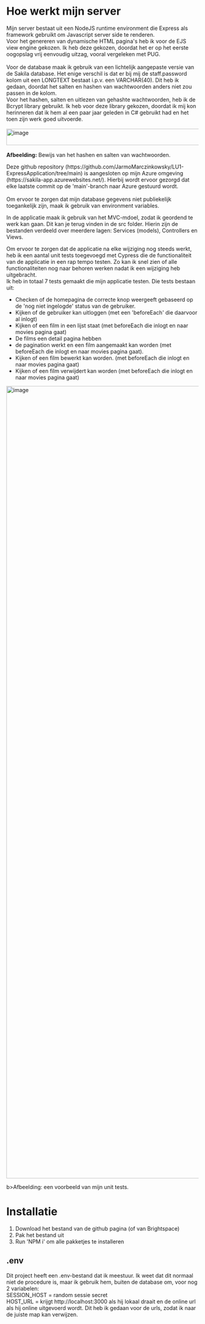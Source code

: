 <h1>Hoe werkt mijn server</h1>
<p>Mijn server bestaat uit een NodeJS runtime environment die Express als framework gebruikt om Javascript server side te renderen.
</br>Voor het genereren van dynamische HTML pagina's heb ik voor de EJS view engine gekozen. Ik heb deze gekozen, doordat het er op het eerste oogopslag vrij eenvoudig uitzag, vooral vergeleken met PUG. 
<br><br>Voor de database maak ik gebruik van een lichtelijk aangepaste versie van de Sakila database. Het enige verschil is dat er bij mij de staff.password kolom uit een LONGTEXT bestaat i.p.v. een VARCHAR(40).
Dit heb ik gedaan, doordat het salten en hashen van wachtwoorden anders niet zou passen in de kolom.
<br>Voor het hashen, salten en uitlezen van gehashte wachtwoorden, heb ik de Bcrypt library gebruikt. Ik heb voor deze library gekozen, doordat ik mij kon herinneren dat ik hem al een paar jaar geleden in C# gebruikt had en het toen zijn werk goed uitvoerde.<br></br>
<img width="977" height="43" alt="image" src="https://github.com/user-attachments/assets/473bcdb7-a0df-46ee-a7dc-62630f609a0d" />
<br></br><b>Afbeelding:</b> Bewijs van het hashen en salten van wachtwoorden.</p>

<p>Deze github repository (https://github.com/JarmoMarczinkowsky/LU1-ExpressApplication/tree/main) is aangesloten op mijn Azure omgeving (https://sakila-app.azurewebsites.net/). Hierbij wordt ervoor gezorgd dat elke laatste commit op de 'main'-branch naar Azure gestuurd wordt. <br></br>Om ervoor te zorgen dat mijn database gegevens niet publiekelijk toegankelijk zijn, maak ik gebruik van environment variables.
</p>
<p>In de applicatie maak ik gebruik van het MVC-mdoel, zodat ik geordend te werk kan gaan. Dit kan je terug vinden in de src folder. Hierin zijn de bestanden verdeeld over meerdere lagen: Services (models), Controllers en Views.</p>

<p>Om ervoor te zorgen dat de applicatie na elke wijziging nog steeds werkt, heb ik een aantal unit tests toegevoegd met Cypress die de functionaliteit van de applicatie in een rap tempo testen. Zo kan ik snel zien of alle functionaliteiten nog naar behoren werken nadat ik een wijziging heb uitgebracht. <br>Ik heb in totaal 7 tests gemaakt die mijn applicatie testen. Die tests bestaan uit:</p>
<ul>
  <li>Checken of de homepagina de correcte knop weergeeft gebaseerd op de 'nog niet ingelogde' status van de gebruiker.</li>
  <li>Kijken of de gebruiker kan uitloggen (met een 'beforeEach' die daarvoor al inlogt)</li>
  <li>Kijken of een film in een lijst staat (met beforeEach die inlogt en naar movies pagina gaat)</li> 
  <li>De films een detail pagina hebben</li>
  <li>de pagination werkt en een film aangemaakt kan worden (met beforeEach die inlogt en naar movies pagina gaat).</li>
  <li>Kijken of een film bewerkt kan worden. (met beforeEach die inlogt en naar movies pagina gaat)</li>
  <li>Kijken of een film verwijdert kan worden (met beforeEach die inlogt en naar movies pagina gaat)</li>
</ul>

<img width="3833" height="2076" alt="image" src="https://github.com/user-attachments/assets/5bcc464c-4234-4f44-b02a-f72a76dbfdff" />
<p></p>b>Afbeelding:</b> een voorbeeld van mijn unit tests.</p>

<h1>Installatie</h1>
<p>
<ol>
  <li>Download het bestand van de github pagina (of van Brightspace)</li>
  <li>Pak het bestand uit</li>
  <li>Run 'NPM i' om alle pakketjes te installeren</li>
</ol>
</p>
<h2>.env</h2>
<p>
Dit project heeft een .env-bestand dat ik meestuur. Ik weet dat dit normaal niet de procedure is, maar ik gebruik hem, buiten de database om, voor nog 2 variabelen:
<br>SESSION_HOST = random sessie secret
<br>HOST_URL = krijgt http://localhost:3000 als hij lokaal draait en de online url als hij online uitgevoerd wordt. Dit heb ik gedaan voor de urls, zodat ik naar de juiste map kan verwijzen.  
</p>